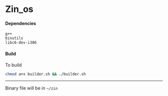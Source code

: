 # Zin_os

#### Dependencies

```
g++ 
binutils 
libc6-dev-i386
```

#### Build

To build

```sh
chmod a+x builder.sh && ./builder.sh
```

---

Binary file will be in `~/zin`
